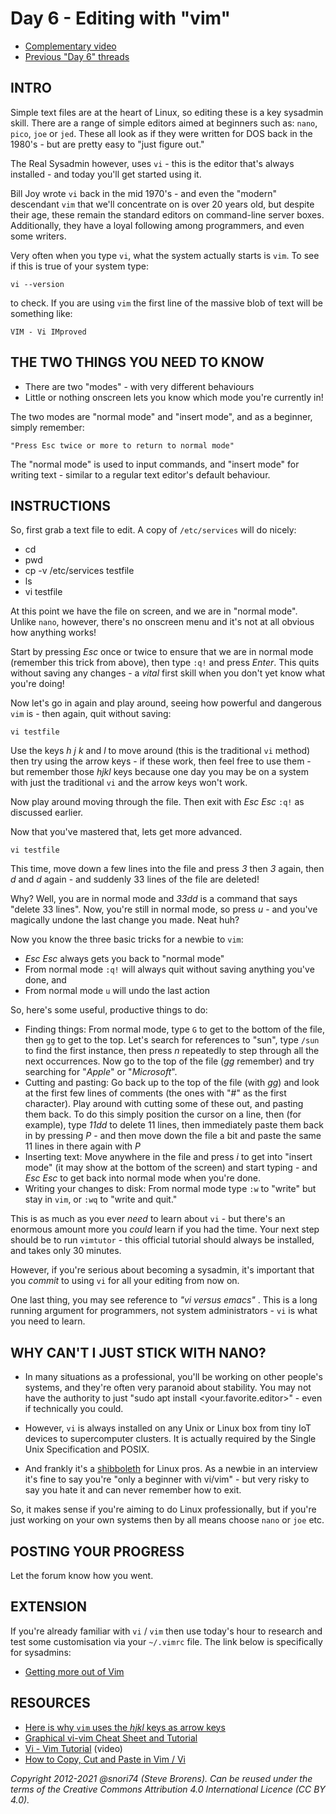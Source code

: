 # Day 6 - Editing with "vim"

* [Complementary video](https://youtu.be/dNd3BvJNDIo)
* [Previous "Day 6" threads](https://www.reddit.com/r/linuxupskillchallenge/search/?q=Day%206&restrict_sr=1)

## INTRO

Simple text files are at the heart of Linux, so editing these is a key sysadmin skill. There are a range of simple editors aimed at beginners such as: `nano`, `pico`, `joe` or `jed`. These all look as if they were written for DOS back in the 1980's - but are pretty easy to "just figure out."

The Real Sysadmin however, uses `vi` - this is the editor that's always installed - and today you'll get started using it.

Bill Joy wrote `vi` back in the mid 1970's - and even the "modern" descendant `vim` that we'll concentrate on is over 20 years old, but despite their age, these remain the standard editors on command-line server boxes. Additionally, they have a loyal following among programmers, and even some writers.

Very often when you type `vi`, what the system actually starts is `vim`. To see if this is true of your system type:

`vi --version`

to check. If you are using `vim` the first line of the massive blob of
text will be something like:

`VIM - Vi IMproved`

## THE TWO THINGS YOU NEED TO KNOW

* There are two "modes" - with very different behaviours
* Little or nothing onscreen lets you know which mode you're currently in!

The two modes are "normal mode" and "insert mode", and as a beginner, simply remember:

`"Press Esc twice or more to return to normal mode"`

The "normal mode" is used to input commands, and "insert mode" for writing text - similar to a regular text editor's default behaviour.

## INSTRUCTIONS

So, first grab a text file to edit. A copy of `/etc/services` will do nicely:

* cd
* pwd
* cp -v /etc/services testfile
* ls
* vi testfile

At this point we have the file on screen, and we are in "normal mode". Unlike `nano`, however, there's no onscreen menu and it's not at all obvious how anything works!

Start by pressing _Esc_ once or twice to ensure that we are in normal mode (remember this trick from above), then type `:q!` and press _Enter_. This quits without saving any changes - a _vital_ first skill when you don't yet know what you're doing!

Now let's go in again and play around, seeing how powerful and dangerous `vim` is - then again, quit without saving:

`vi testfile`

Use the keys _h_ _j_ _k_ and _l_ to move around (this is the traditional `vi` method) then try using the arrow keys - if these work, then feel free to use them - but remember those _hjkl_ keys because one day you may be on a system with just the traditional `vi` and the arrow keys won't work.

Now play around moving through the file. Then exit with _Esc_ _Esc_ `:q!` as discussed earlier.

Now that you've mastered that, lets get more advanced.

`vi testfile`

This time, move down a few lines into the file and press _3_ then _3_ again, then _d_ and _d_ again - and suddenly 33 lines of the file are deleted!

Why? Well, you are in normal mode and _33dd_ is a command that says "delete 33 lines". Now, you're still in normal mode, so press _u_ - and you've magically undone the last change you made. Neat huh?

Now you know the three basic tricks for a newbie to `vim`:

* _Esc_ _Esc_ always gets you back to "normal mode"
* From normal mode  `:q!` will always quit without saving anything you've done, and
* From normal mode `u` will undo the last action

So, here's some useful, productive things to do:

* Finding things: From normal mode, type `G` to get to the bottom of the file, then `gg` to get to the top. Let's search for references to "sun", type `/sun` to find the first instance, then press _n_ repeatedly to step through all the next occurrences. Now go to the top of the file (_gg_ remember) and try searching for "_Apple_" or "_Microsoft_".
* Cutting and pasting: Go back up to the top of the file (with _gg_) and look at the first few lines of comments (the ones with "#" as the first character).  Play around with cutting some of these out, and pasting them back. To do this simply position the cursor on a line, then (for example),  type _11dd_ to delete 11 lines, then immediately paste them back in by pressing _P_ - and then move down the file a bit and paste the same 11 lines in there again with _P_
* Inserting text: Move anywhere in the file and press _i_ to get into "insert mode" (it may show at the bottom of the screen) and start typing - and _Esc_ _Esc_ to get back into normal mode when you're done.
* Writing your changes to disk: From normal mode type `:w` to "write" but stay in `vim`, or `:wq` to "write and quit."

This is as much as you ever _need_ to learn about `vi` - but there's an enormous amount more you _could_ learn if you had the time. Your next step should be to run `vimtutor` - this official tutorial should always be installed, and takes only 30 minutes.

However, if you're serious about becoming a sysadmin, it's important that you _commit_ to using `vi` for all your editing from now on.

One last thing, you may see reference to _"vi versus emacs"_ . This is a long running argument for programmers, not system administrators - `vi` is what you need to learn.

## WHY CAN'T I JUST STICK WITH NANO?

* In many situations as a professional, you'll be working on other people's systems, and they're often very paranoid about stability. You may not have the authority to just "sudo apt install <your.favorite.editor>" - even if technically you could.

* However, `vi` is always installed on any Unix or Linux box from tiny IoT devices to supercomputer clusters. It is actually required by the Single Unix Specification and POSIX.

* And frankly it's a [shibboleth](https://en.wikipedia.org/wiki/Shibboleth) for Linux pros. As a newbie in an interview it's fine to say you're "only a beginner with vi/vim" - but very risky to say you hate it and can never remember how to exit.

So, it makes sense if you're aiming to do Linux professionally, but if you're just working on your own systems then by all means choose `nano` or `joe` etc.

## POSTING YOUR PROGRESS

Let the forum know how you went.

## EXTENSION

If you're already familiar with `vi` / `vim` then use today's hour to research and test some customisation via your `~/.vimrc` file. The link below is specifically for sysadmins:

* [Getting more out of Vim](https://www.linux.com/news/sysadmin-sysadmin-getting-more-out-vim)

## RESOURCES

* [Here is why `vim` uses the _hjkl_ keys as arrow keys](http://www.catonmat.net/blog/why-vim-uses-hjkl-as-arrow-keys/)
* [Graphical vi-vim Cheat Sheet and Tutorial](http://www.viemu.com/a_vi_vim_graphical_cheat_sheet_tutorial.html)
* [Vi - Vim Tutorial](http://www.youtube.com/watch?v=71YTkxUNwmg) (video)
* [How to Copy, Cut and Paste in Vim / Vi](https://linuxize.com/post/how-to-copy-cut-paste-in-vim/)

*Copyright 2012-2021 @snori74 (Steve Brorens). Can be reused under the terms of the Creative Commons Attribution 4.0 International Licence (CC BY 4.0).*
